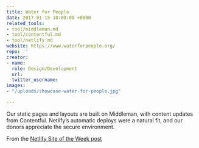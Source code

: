 ```yaml
---
title: Water for People
date: 2017-01-15 10:00:00 +0000
related_tools:
- tool/middleman.md
- tool/contentful.md
- tool/netlify.md
website: https://www.waterforpeople.org/
repo: ''
creator:
- name: 
  role: Design/Development
  url: 
  twitter_username: 
images:
- "/uploads/showcase-water-for-people.jpg"

---
```

Our static pages and layouts are built on Middleman, with content updates from Contentful. Netlify’s automatic deploys were a natural fit, and our donors appreciate the secure environment.

From the [Netlify Site of the Week post](https://www.netlify.com/site-of-the-week/water-for-people/)
